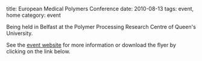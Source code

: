 title: European Medical Polymers Conference
date: 2010-08-13 
tags: event, home
category: event

Being held in Belfast at the Polymer Processing Research Centre of Queen's University.
<!--break-->
See the [event website](http://www.4spe.org/conferences/spe-european-conference-medical-polymers) for more information or download the flyer by clicking on the link below.